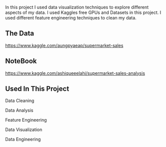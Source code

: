 In this project I used data visualization techniques to explore different aspects of my data. I used Kaggles free GPUs and Datasets in this project. I used different feature engineering techniques to clean my data.

<h2>The Data</h2>

https://www.kaggle.com/aungpyaeap/supermarket-sales

<h2>NoteBook</h2>

https://www.kaggle.com/ashiqueeelahi/supermarket-sales-analysis

<h2>Used In This Project</h2>

Data Cleaning

Data Analysis

Feature Engineering

Data Visualization

Data Engineering
